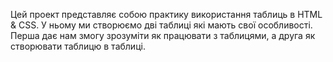 Цей проект представляє собою практику використання таблиць в HTML & CSS. У ньому ми створюємо дві таблиці які мають свої особливості. Перша дає нам змогу зрозуміти як працювати з таблицями, а друга як створювати таблицю в таблиці.
